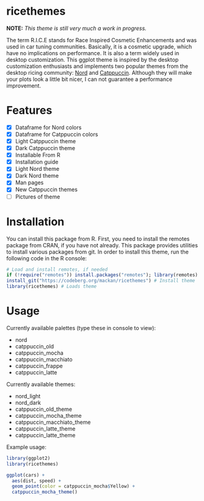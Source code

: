 # ricethemes

**NOTE:** *This theme is still very much a work in progress.*

The term R.I.C.E stands for Race Inspired Cosmetic Enhancements and was used in
car tuning communities. Basically, it is a cosmetic upgrade, which have no
implications on performance. It is also a term widely used in desktop
customization. This ggplot theme is inspired by the desktop customization
enthusiasts and implements two popular themes from the desktop ricing
community: [Nord](https://www.nordtheme.com/) and
[Catppuccin](https://github.com/catppuccin/catppuccin). Although they will make
your plots look a little bit nicer, I can not guarantee a performance
improvement.

# Features

- [x] Dataframe for Nord colors
- [x] Dataframe for Catppuccin colors
- [x] Light Catppuccin theme
- [x] Dark Catppuccin theme
- [x] Installable From R
- [x] Installation guide
- [x] Light Nord theme
- [x] Dark Nord theme
- [x] Man pages
- [x] New Catppuccin themes
- [ ] Pictures of theme

# Installation

You can install this package from R. First, you need to install the remotes
package from CRAN, if you have not already. This package provides utilities
to install various packages from git. In order to install this theme, run
the following code in the R console:

```R
# Load and install remotes, if needed
if (!require("remotes")) install.packages("remotes"); library(remotes)
install_git("https://codeberg.org/mackan/ricethemes") # Install theme
library(ricethemes) # Loads theme
```

# Usage

Currently available palettes (type these in console to view):
- nord
- catppuccin_old
- catppuccin_mocha
- catppuccin_macchiato
- catppuccin_frappe
- catppuccin_latte

Currently available themes:
- nord_light
- nord_dark
- catppuccin_old_theme
- catppuccin_mocha_theme
- catppuccin_macchiato_theme
- catppuccin_latte_theme
- catppuccin_latte_theme


Example usage:
```R
library(ggplot2)
library(ricethemes)

ggplot(cars) +
  aes(dist, speed) +
  geom_point(color = catppuccin_mocha$Yellow) +
  catppuccin_mocha_theme()
```
